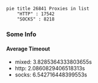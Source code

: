 
```mermaid
pie title 26841 Proxies in list
    "HTTP" : 17542
    "SOCKS" : 8218
```

### Some Info
#### Average Timeout

- mixed: 3.8285364333803655s
- http: 2.0860829406518313s
- socks: 6.542716448399553s
